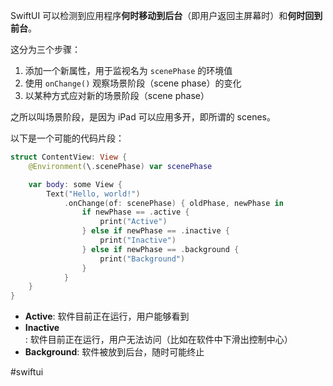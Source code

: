 SwiftUI 可以检测到应用程序**何时移动到后台**（即用户返回主屏幕时）和**何时回到前台**。

这分为三个步骤：

1. 添加一个新属性，用于监视名为 `scenePhase` 的环境值
2. 使用 `onChange()` 观察场景阶段（scene phase）的变化
3. 以某种方式应对新的场景阶段（scene phase）

之所以叫场景阶段，是因为 iPad 可以应用多开，即所谓的 scenes。

以下是一个可能的代码片段：

```swift
struct ContentView: View {
    @Environment(\.scenePhase) var scenePhase

    var body: some View {
        Text("Hello, world!")
            .onChange(of: scenePhase) { oldPhase, newPhase in
                if newPhase == .active {
                    print("Active")
                } else if newPhase == .inactive {
                    print("Inactive")
                } else if newPhase == .background {
                    print("Background")
                }
            }
    }
}
```

- **Active**: 软件目前正在运行，用户能够看到
- **Inactive**: 软件目前正在运行，用户无法访问（比如在软件中下滑出控制中心）
- **Background**: 软件被放到后台，随时可能终止

#swiftui 
